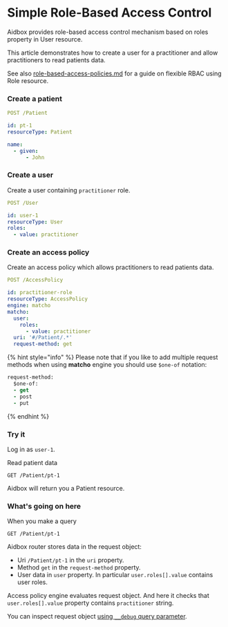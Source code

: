 # Simple Role-Based Access Control

Aidbox provides role-based access control mechanism based on roles property in User resource.

This article demonstrates how to create a user for a practitioner and allow practitioners to read patients data.

See also [role-based-access-policies.md](role-based-access-policies.md "mention") for a guide on flexible RBAC using Role resource.

### Create a patient

```yaml
POST /Patient

id: pt-1
resourceType: Patient

name:
  - given:
      - John
```

### Create a user

Create a user containing `practitioner` role.

```yaml
POST /User

id: user-1
resourceType: User
roles: 
  - value: practitioner
```

### Create an access policy

Create an access policy which allows practitioners to read patients data.

```yaml
POST /AccessPolicy

id: practitioner-role
resourceType: AccessPolicy
engine: matcho
matcho:
  user:
    roles:
      - value: practitioner
  uri: '#/Patient/.*'
  request-method: get
```

{% hint style="info" %}
Please note that if you like to add multiple request methods when using **matcho** engine you should use `$one-of` notation:

```clojure
request-method:
  $one-of:
  - get
  - post
  - put
```
{% endhint %}

### Try it

Log in as `user-1`.

Read patient data

```http
GET /Patient/pt-1
```

Aidbox will return you a Patient resource.

### What's going on here

When you make a query

```
GET /Patient/pt-1
```

Aidbox router stores data in the request object:

* Uri `/Patient/pt-1` in the `uri` property.
* Method `get` in the `request-method` property.
* User data in `user` property. In particular `user.roles[].value` contains user roles.

Access policy engine evaluates request object. And here it checks that `user.roles[].value` property contains `practitioner` string.

You can inspect request object [using `__debug` query parameter](../how-to-guides/debug.md#\_\_debug-query-string-parameter).
